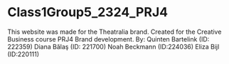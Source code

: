# Class1Group5_2324_PRJ4
This website was made for the Theatralia brand.
Created for the Creative Business course PRJ4 Brand development.
By:
Quinten Bartelink (ID: 222359)
Diana Bălaş (ID: 221700)
Noah Beckmann (ID:224036)
Eliza Bijl (ID:220111)